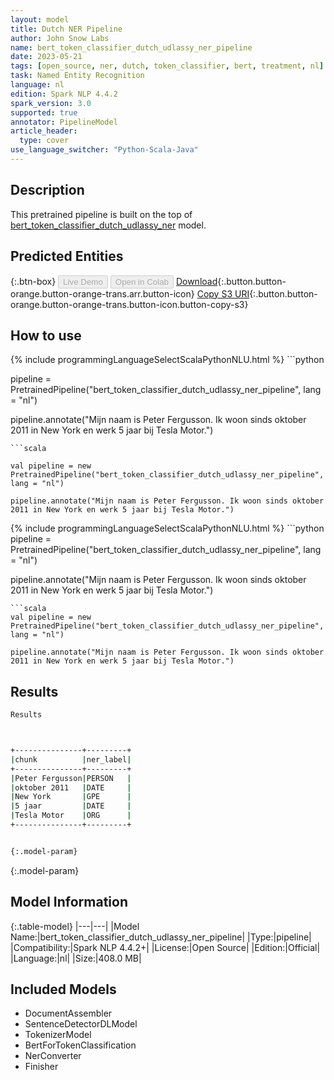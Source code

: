 ```yaml
---
layout: model
title: Dutch NER Pipeline
author: John Snow Labs
name: bert_token_classifier_dutch_udlassy_ner_pipeline
date: 2023-05-21
tags: [open_source, ner, dutch, token_classifier, bert, treatment, nl]
task: Named Entity Recognition
language: nl
edition: Spark NLP 4.4.2
spark_version: 3.0
supported: true
annotator: PipelineModel
article_header:
  type: cover
use_language_switcher: "Python-Scala-Java"
---
```


## Description

This pretrained pipeline is built on the top of [bert_token_classifier_dutch_udlassy_ner](https://nlp.johnsnowlabs.com/2021/12/08/bert_token_classifier_dutch_udlassy_ner_nl.html) model.

## Predicted Entities



{:.btn-box}
<button class="button button-orange" disabled>Live Demo</button>
<button class="button button-orange" disabled>Open in Colab</button>
[Download](https://s3.amazonaws.com/auxdata.johnsnowlabs.com/public/models/bert_token_classifier_dutch_udlassy_ner_pipeline_nl_4.4.2_3.0_1684651513743.zip){:.button.button-orange.button-orange-trans.arr.button-icon}
[Copy S3 URI](s3://auxdata.johnsnowlabs.com/public/models/bert_token_classifier_dutch_udlassy_ner_pipeline_nl_4.4.2_3.0_1684651513743.zip){:.button.button-orange.button-orange-trans.button-icon.button-copy-s3}

## How to use

<div class="tabs-box" markdown="1">
{% include programmingLanguageSelectScalaPythonNLU.html %}
```python

pipeline = PretrainedPipeline("bert_token_classifier_dutch_udlassy_ner_pipeline", lang = "nl")

pipeline.annotate("Mijn naam is Peter Fergusson. Ik woon sinds oktober 2011 in New York en werk 5 jaar bij Tesla Motor.")
```
```scala

val pipeline = new PretrainedPipeline("bert_token_classifier_dutch_udlassy_ner_pipeline", lang = "nl")

pipeline.annotate("Mijn naam is Peter Fergusson. Ik woon sinds oktober 2011 in New York en werk 5 jaar bij Tesla Motor.")
```
</div>

<div class="tabs-box" markdown="1">
{% include programmingLanguageSelectScalaPythonNLU.html %}
```python
pipeline = PretrainedPipeline("bert_token_classifier_dutch_udlassy_ner_pipeline", lang = "nl")

pipeline.annotate("Mijn naam is Peter Fergusson. Ik woon sinds oktober 2011 in New York en werk 5 jaar bij Tesla Motor.")
```
```scala
val pipeline = new PretrainedPipeline("bert_token_classifier_dutch_udlassy_ner_pipeline", lang = "nl")

pipeline.annotate("Mijn naam is Peter Fergusson. Ik woon sinds oktober 2011 in New York en werk 5 jaar bij Tesla Motor.")
```
</div>

## Results

```bash
Results



+---------------+---------+
|chunk          |ner_label|
+---------------+---------+
|Peter Fergusson|PERSON   |
|oktober 2011   |DATE     |
|New York       |GPE      |
|5 jaar         |DATE     |
|Tesla Motor    |ORG      |
+---------------+---------+


{:.model-param}
```

{:.model-param}
## Model Information

{:.table-model}
|---|---|
|Model Name:|bert_token_classifier_dutch_udlassy_ner_pipeline|
|Type:|pipeline|
|Compatibility:|Spark NLP 4.4.2+|
|License:|Open Source|
|Edition:|Official|
|Language:|nl|
|Size:|408.0 MB|

## Included Models

- DocumentAssembler
- SentenceDetectorDLModel
- TokenizerModel
- BertForTokenClassification
- NerConverter
- Finisher